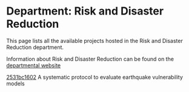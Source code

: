 # Department: **Risk and Disaster Reduction**

This page lists all the available projects hosted in the Risk and Disaster Reduction department.

Information about Risk and Disaster Reduction can be found on the [departmental website](https://www.ucl.ac.uk/risk-disaster-reduction)

[2531bc1602](../projects/2531bc1602.md) A systematic protocol to evaluate earthquake vulnerability models


